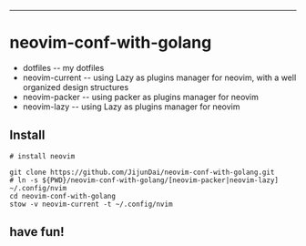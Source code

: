 ---

# neovim-conf-with-golang

- dotfiles -- my dotfiles
- neovim-current -- using Lazy as plugins manager for neovim, with a well organized design structures
- neovim-packer -- using packer as plugins manager for neovim
- neovim-lazy -- using Lazy as plugins manager for neovim

## Install

```shell
# install neovim

git clone https://github.com/JijunDai/neovim-conf-with-golang.git
# ln -s ${PWD}/neovim-conf-with-golang/[neovim-packer|neovim-lazy] ~/.config/nvim
cd neovim-conf-with-golang
stow -v neovim-current -t ~/.config/nvim

```

## have fun!

